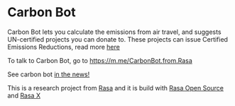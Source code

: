 # Carbon Bot

Carbon Bot lets you calculate the emissions from air travel, and suggests UN-certified projects you can donate to.
These projects can issue Certified Emissions Reductions, read more [here](https://offset.climateneutralnow.org/allprojects)

To talk to Carbon Bot, go to https://m.me/CarbonBot.from.Rasa

See carbon bot [in the news!](https://www.zdnet.com/article/feel-guilty-about-flying-heres-a-robot-thatll-make-you-feel-better/)

This is a research project from [Rasa](https://rasa.com/research) and it is build with [Rasa Open Source](https://github.com/RasaHQ/rasa) and [Rasa X](https://rasa.com/docs/rasa-x/)
